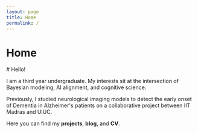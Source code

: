```yaml
---
layout: page
title: Home
permalink: /
---
```

<h1 class="hidden-title">Home</h1>
# Hello!

I am a third year undergraduate. My interests sit at the intersection of Bayesian modeling, AI alignment, and cognitive science.

Previously, I studied neurological imaging models to detect the early onset of Dementia in Alzheimer's patients on a collaborative project between IIT Madras and UIUC.

Here you can find my **projects**, **blog**, and **CV**.
